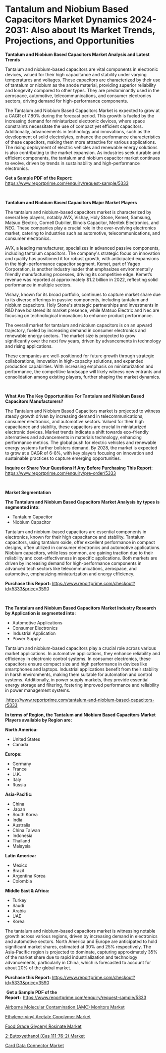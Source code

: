 <p><h1>Tantalum and Niobium Based Capacitors Market Dynamics 2024-2031: Also about Its Market Trends, Projections, and Opportunities</h1></p><p><strong>Tantalum and Niobium Based Capacitors Market Analysis and Latest Trends</strong></p>
<p><p>Tantalum and niobium-based capacitors are vital components in electronic devices, valued for their high capacitance and stability under varying temperatures and voltages. These capacitors are characterized by their use of tantalum or niobium as the anode material, providing superior reliability and longevity compared to other types. They are predominantly used in the aerospace, automotive, telecommunications, and consumer electronics sectors, driving demand for high-performance components.</p><p>The Tantalum and Niobium Based Capacitors Market is expected to grow at a CAGR of 7.80% during the forecast period. This growth is fueled by the increasing demand for miniaturized electronic devices, where space constraints necessitate the use of compact yet efficient capacitors. Additionally, advancements in technology and innovations, such as the development of solid electrolytes, enhance the performance characteristics of these capacitors, making them more attractive for various applications. The rising deployment of electric vehicles and renewable energy solutions is also contributing to the market expansion. As industries seek durable and efficient components, the tantalum and niobium capacitor market continues to evolve, driven by trends in sustainability and high-performance electronics.</p></p>
<p><strong>Get a Sample PDF of the Report:&nbsp;</strong> <a href="https://www.reportprime.com/enquiry/request-sample/5333?utm_campaign=1734&utm_medium=2&utm_source=Github&utm_content=ia&utm_term=28102024&utm_id=tantalum-and-niobium-based-capacitors">https://www.reportprime.com/enquiry/request-sample/5333</a></p>
<p>&nbsp;</p>
<p><strong>Tantalum and Niobium Based Capacitors Major Market Players</strong></p>
<p><p>The tantalum and niobium-based capacitors market is characterized by several key players, notably AVX, Vishay, Holy Stone, Kemet, Samsung, Matsuo Electric, Cornell Dubilier, Illinois Capacitor, Meritek Electronics, and NEC. These companies play a crucial role in the ever-evolving electronics market, catering to industries such as automotive, telecommunications, and consumer electronics.</p><p>AVX, a leading manufacturer, specializes in advanced passive components, including tantalum capacitors. The company's strategic focus on innovation and quality has positioned it for robust growth, with anticipated expansions in the high-performance capacitor segment. Kemet, part of Yageo Corporation, is another industry leader that emphasizes environmentally friendly manufacturing processes, driving its competitive edge. Kemet’s revenue was reported at approximately $1.2 billion in 2022, reflecting solid performance in multiple sectors.</p><p>Vishay, known for its broad portfolio, continues to capture market share due to its diverse offerings in passive components, including tantalum and niobium capacitors. Holy Stone's strategic partnerships and investments in R&D have bolstered its market presence, while Matsuo Electric and Nec are focusing on technological innovations to enhance product performance.</p><p>The overall market for tantalum and niobium capacitors is on an upward trajectory, fueled by increasing demand in consumer electronics and renewable energy sectors. The market size is projected to grow significantly over the next few years, driven by advancements in technology and rising applications.</p><p>These companies are well-positioned for future growth through strategic collaborations, innovation in high-capacity solutions, and expanded production capabilities. With increasing emphasis on miniaturization and performance, the competitive landscape will likely witness new entrants and consolidation among existing players, further shaping the market dynamics.</p></p>
<p>&nbsp;</p>
<p><strong>What Are The Key Opportunities For Tantalum and Niobium Based Capacitors Manufacturers?</strong></p>
<p><p>The Tantalum and Niobium Based Capacitors market is projected to witness steady growth driven by increasing demand in telecommunications, consumer electronics, and automotive sectors. Valued for their high capacitance and stability, these capacitors are crucial in miniaturized electronic devices. Market trends indicate a shift towards eco-friendly alternatives and advancements in materials technology, enhancing performance metrics. The global push for electric vehicles and renewable energy systems further bolsters demand. By 2028, the market is expected to grow at a CAGR of 6-8%, with key players focusing on innovation and sustainable practices to capture emerging opportunities.</p></p>
<p><strong>Inquire or Share Your Questions If Any Before Purchasing This Report:</strong> <a href="https://www.reportprime.com/enquiry/pre-order/5333?utm_campaign=1734&utm_medium=2&utm_source=Github&utm_content=ia&utm_term=28102024&utm_id=tantalum-and-niobium-based-capacitors">https://www.reportprime.com/enquiry/pre-order/5333</a></p>
<p>&nbsp;</p>
<p><strong>Market Segmentation</strong></p>
<p><strong>The Tantalum and Niobium Based Capacitors Market Analysis by types is segmented into:</strong></p>
<p><ul><li>Tantalum Capacitor</li><li>Niobium Capacitor</li></ul></p>
<p><p>Tantalum and niobium-based capacitors are essential components in electronics, known for their high capacitance and stability. Tantalum capacitors, using tantalum oxide, offer excellent performance in compact designs, often utilized in consumer electronics and automotive applications. Niobium capacitors, while less common, are gaining traction due to their reliability and cost-effectiveness in specific applications. Both markets are driven by increasing demand for high-performance components in advanced tech sectors like telecommunications, aerospace, and automotive, emphasizing miniaturization and energy efficiency.</p></p>
<p><strong>Purchase this Report:&nbsp;</strong><a href="https://www.reportprime.com/checkout?id=5333&price=3590&utm_campaign=1734&utm_medium=2&utm_source=Github&utm_content=ia&utm_term=28102024&utm_id=tantalum-and-niobium-based-capacitors">https://www.reportprime.com/checkout?id=5333&price=3590</a></p>
<p>&nbsp;</p>
<p><strong>The Tantalum and Niobium Based Capacitors Market Industry Research by Application is segmented into:</strong></p>
<p><ul><li>Automotive Applications</li><li>Consumer Electronics</li><li>Industrial Application</li><li>Power Supply</li></ul></p>
<p><p>Tantalum and niobium-based capacitors play a crucial role across various market applications. In automotive applications, they enhance reliability and efficiency in electronic control systems. In consumer electronics, these capacitors ensure compact size and high performance in devices like smartphones and laptops. Industrial applications benefit from their stability in harsh environments, making them suitable for automation and control systems. Additionally, in power supply markets, they provide essential energy storage and filtering, fostering improved performance and reliability in power management systems.</p></p>
<p><a href="https://www.reportprime.com/tantalum-and-niobium-based-capacitors-r5333?utm_campaign=1734&utm_medium=2&utm_source=Github&utm_content=ia&utm_term=28102024&utm_id=tantalum-and-niobium-based-capacitors">&nbsp;https://www.reportprime.com/tantalum-and-niobium-based-capacitors-r5333</a></p>
<p><strong>In terms of Region, the Tantalum and Niobium Based Capacitors Market Players available by Region are:</strong></p>
<p>
    <p> <strong> North America: </strong>
        <ul>
            <li>United States</li>
            <li>Canada</li>
        </ul>
        </p> 
    <p> <strong> Europe: </strong>
        <ul>
            <li>Germany</li>
            <li>France</li>
            <li>U.K.</li>
            <li>Italy</li>
            <li>Russia</li>
        </ul>
        </p> 
    <p> <strong> Asia-Pacific: </strong>
        <ul>
            <li>China</li>
            <li>Japan</li>
            <li>South Korea</li>
            <li>India</li>
            <li>Australia</li>
            <li>China Taiwan</li>
            <li>Indonesia</li>
            <li>Thailand</li>
            <li>Malaysia</li>
        </ul>
        </p> 
    <p> <strong> Latin America: </strong>
        <ul>
            <li>Mexico</li>
            <li>Brazil</li>
            <li>Argentina Korea</li>
            <li>Colombia</li>
        </ul>
        </p> 
    <p> <strong> Middle East & Africa: </strong>
        <ul>
            <li>Turkey</li>
            <li>Saudi</li>
            <li>Arabia</li>
            <li>UAE</li>
            <li>Korea</li>
        </ul>
    </p>
    </p>
<p><p>The tantalum and niobium-based capacitors market is witnessing notable growth across various regions, driven by increasing demand in electronics and automotive sectors. North America and Europe are anticipated to hold significant market shares, estimated at 30% and 25% respectively. The Asia-Pacific region is projected to dominate, capturing approximately 35% of the market share due to rapid industrialization and technology advancements, particularly in China, which is forecasted to account for about 20% of the global market.</p></p>
<p><strong>Purchase this Report: </strong><a href="https://www.reportprime.com/checkout?id=5333&price=3590&utm_campaign=1734&utm_medium=2&utm_source=Github&utm_content=ia&utm_term=28102024&utm_id=tantalum-and-niobium-based-capacitors">https://www.reportprime.com/checkout?id=5333&price=3590</a></p>
<p>&nbsp;<strong>Get a Sample PDF of the Report:&nbsp;&nbsp;</strong><a href="https://www.reportprime.com/enquiry/request-sample/5333?utm_campaign=1734&utm_medium=2&utm_source=Github&utm_content=ia&utm_term=28102024&utm_id=tantalum-and-niobium-based-capacitors">https://www.reportprime.com/enquiry/request-sample/5333</a></p>
<p><strong></strong></p>
<p><p><a href="https://issuu.com/reportprime-2/docs/airborne-molecular-contamination-am_022a8d75ff61da?utm_campaign=1734&utm_medium=2&utm_source=Github&utm_content=ia&utm_term=28102024&utm_id=tantalum-and-niobium-based-capacitors">Airborne Molecular Contamination (AMC) Monitors Market</a></p><p><a href="https://www.linkedin.com/pulse/ethylene-vinyl-acetate-copolymer-market-size-type-itype-8ttge?utm_campaign=1734&utm_medium=2&utm_source=Github&utm_content=ia&utm_term=28102024&utm_id=tantalum-and-niobium-based-capacitors">Ethylene-vinyl Acetate Copolymer Market</a></p><p><a href="https://www.linkedin.com/pulse/food-grade-glyceryl-rosinate-market-opportunities-emerging-ciype?utm_campaign=1734&utm_medium=2&utm_source=Github&utm_content=ia&utm_term=28102024&utm_id=tantalum-and-niobium-based-capacitors">Food Grade Glyceryl Rosinate Market</a></p><p><a href="https://www.linkedin.com/pulse/2-butoxyethanol-cas-111-76-2-industry-insights-report-analyzing-j2jje?utm_campaign=1734&utm_medium=2&utm_source=Github&utm_content=ia&utm_term=28102024&utm_id=tantalum-and-niobium-based-capacitors">2-Butoxyethanol (Cas 111-76-2) Market</a></p><p><a href="https://github.com/ygfu6u/Market-Research-Report-List-1/blob/main/card-data-connector-market.md?utm_campaign=1734&utm_medium=2&utm_source=Github&utm_content=ia&utm_term=28102024&utm_id=tantalum-and-niobium-based-capacitors">Card Data Connector Market</a></p></p>